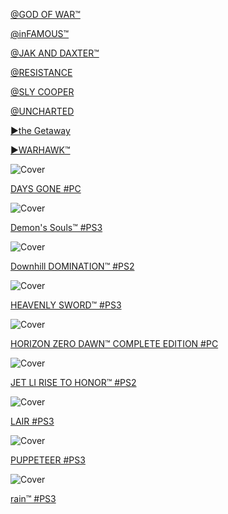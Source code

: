 <!-- 

<details>
<summary>layout: page
title: "SONY"
permalink: https://jeuxsf.github.io/JSF/sony/

</details>
  
#### hidden field with metadata

-->

[@GOD OF WAR™]()

[@inFAMOUS™]()

[@JAK AND DAXTER™]()

[@RESISTANCE]()

[@SLY COOPER]()

[@UNCHARTED]()

[►the Getaway](theGetaway.md)

[►WARHAWK™]()

![Cover](https://www.mobygames.com/images/covers/l/739516-days-gone-windows-front-cover.jpg)

[DAYS GONE #PC]()

![Cover](https://www.mobygames.com/images/covers/l/670843-demon-s-souls-playstation-3-front-cover.jpg)

[Demon's Souls™ #PS3](https://ouo.io/e9VJXn)

![Cover](https://www.mobygames.com/images/covers/l/728378-downhill-domination-playstation-2-front-cover.jpg)

[Downhill DOMINATION™ #PS2]()

![Cover](https://www.mobygames.com/images/covers/s/129602-heavenly-sword-playstation-3-front-cover.jpg)

[HEAVENLY SWORD™ #PS3](https://ouo.io/a4Fk9A)

![Cover](https://www.mobygames.com/images/covers/l/677031-horizon-zero-dawn-complete-edition-windows-front-cover.jpg)

[HORIZON ZERO DAWN™ COMPLETE EDITION #PC]()

![Cover](https://www.mobygames.com/images/covers/s/38227-rise-to-honor-playstation-2-front-cover.jpg)

[JET LI RISE TO HONOR™ #PS2]()

![Cover](https://www.mobygames.com/images/covers/s/108253-lair-playstation-3-front-cover.jpg)

[LAIR #PS3]()

![Cover](https://www.mobygames.com/images/covers/s/290125-puppeteer-playstation-3-front-cover.jpg)

[PUPPETEER #PS3]()

![Cover](https://www.mobygames.com/images/covers/s/304789-rain-playstation-3-front-cover.jpg)

[rain™ #PS3]()

